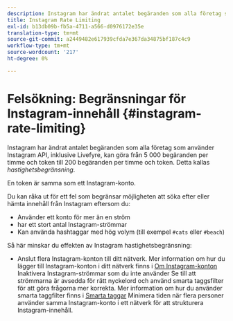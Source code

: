 ```yaml
---
description: Instagram har ändrat antalet begäranden som alla företag som använder Instagram API, inklusive Livefyre, kan göra från 5 000 begäranden per timme och token till 200 begäranden per timme och token. Detta kallas hastighetsbegränsning.
title: Instagram Rate Limiting
exl-id: b13db09b-fb5a-4711-a566-d0976172e35e
translation-type: tm+mt
source-git-commit: a2449482e617939cfda7e367da34875bf187c4c9
workflow-type: tm+mt
source-wordcount: '217'
ht-degree: 0%

---
```


# Felsökning: Begränsningar för Instagram-innehåll {#instagram-rate-limiting}

Instagram har ändrat antalet begäranden som alla företag som använder Instagram API, inklusive Livefyre, kan göra från 5 000 begäranden per timme och token till 200 begäranden per timme och token. Detta kallas *hastighetsbegränsning*.

En token är samma som ett Instagram-konto.

Du kan råka ut för ett fel som begränsar möjligheten att söka efter eller hämta innehåll från Instagram eftersom du:

* Använder ett konto för mer än en ström
* har ett stort antal Instagram-strömmar
* Kan använda hashtaggar med hög volym (till exempel `#cats` eller `#beach`)

Så här minskar du effekten av Instagram hastighetsbegränsning:

* Anslut flera Instagram-konton till ditt nätverk. Mer information om hur du lägger till Instagram-konton i ditt nätverk finns i [Om Instagram-konton](/help/using/c-users-creating-accounts-with-studio-access/t-configure-social-accout-instagram/c-about-instagram-accounts.md)
Inaktivera Instagram-strömmar som du inte använder
Se till att strömmarna är avsedda för rätt nyckelord och använd smarta taggsfilter för att göra frågorna mer korrekta. Mer information om hur du använder smarta taggfilter finns i [Smarta taggar](/help/using/c-features-livefyre/c-smart-tags/c-smart-tags.md)
Minimera tiden när flera personer använder samma Instagram-konto i ett nätverk för att strukturera Instagram-innehåll.
